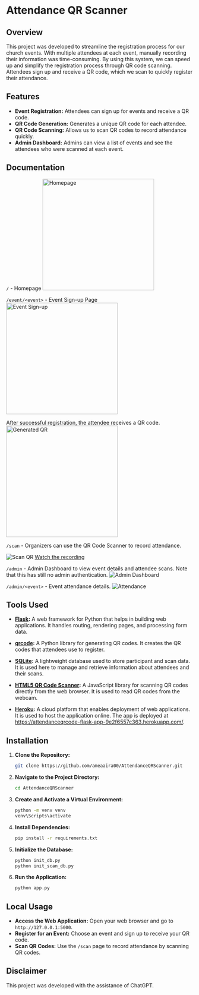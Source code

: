 # Attendance QR Scanner

## Overview

This project was developed to streamline the registration process for our church events. With multiple attendees at each event, manually recording their information was time-consuming. By using this system, we can speed up and simplify the registration process through QR code scanning. Attendees sign up and receive a QR code, which we scan to quickly register their attendance.

## Features

- **Event Registration:** Attendees can sign up for events and receive a QR code.
- **QR Code Generation:** Generates a unique QR code for each attendee.
- **QR Code Scanning:** Allows us to scan QR codes to record attendance quickly.
- **Admin Dashboard:** Admins can view a list of events and see the attendees who were scanned at each event.

## Documentation
`/` - Homepage
<img src="Documentations/Version 1/EAQC - 1 Homepage.jpg" alt="Homepage" width="300"/>

`/event/<event>` - Event Sign-up Page
<img src="Documentations/Version 1/EAQC - 2 Signup.jpg" alt="Event Sign-up" width="300"/>

After successful registration, the attendee receives a QR code.
<img src="Documentations/Version 1/EAQC - 3 Sucessfully Generated.jpg" alt="Generated QR" width="300"/>

`/scan` - Organizers can use the QR Code Scanner to record attendance.

![Scan QR](<Documentations/Version 1/EAQC - 4 Scan QR.png>)
[Watch the recording](https://drive.google.com/file/d/1Kvn_RkMkA3HMsbwoCneshM8K6XmsIWxa/view?usp=sharing)

`/admin` - Admin Dashboard to view event details and attendee scans. Note that this has still no admin authentication.
![Admin Dashboard](<Documentations/Version 1/EAQC - 5 Admin.png>)

`/admin/<event>` - Event attendance details.
![Attendance](<Documentations/Version 1/EAQC - 6 Admin Event Attendance.png>)

## Tools Used

- **[Flask](https://flask.palletsprojects.com/):** A web framework for Python that helps in building web applications. It handles routing, rendering pages, and processing form data.
  
- **[qrcode](https://pypi.org/project/qrcode/):** A Python library for generating QR codes. It creates the QR codes that attendees use to register.

- **[SQLite](https://www.sqlite.org/index.html):** A lightweight database used to store participant and scan data. It is used here to manage and retrieve information about attendees and their scans.

- **[HTML5 QR Code Scanner](https://github.com/mebjas/html5-qrcode):** A JavaScript library for scanning QR codes directly from the web browser. It is used to read QR codes from the webcam.

- **[Heroku](https://www.heroku.com/):** A cloud platform that enables deployment of web applications. It is used to host the application online. The app is deployed at https://attendanceqrcode-flask-app-9e2f6557c363.herokuapp.com/.

## Installation

1. **Clone the Repository:**
   ```bash
   git clone https://github.com/ameaaira00/AttendanceQRScanner.git
   ```
   
2. **Navigate to the Project Directory:**
   ```bash
   cd AttendanceQRScanner
   ```

3. **Create and Activate a Virtual Environment:**
   ```bash
   python -m venv venv
   venv\Scripts\activate
   ```

4. **Install Dependencies:**
   ```bash
   pip install -r requirements.txt
   ```

5. **Initialize the Database:**
   ```bash
   python init_db.py
   python init_scan_db.py
   ```

6. **Run the Application:**
   ```bash
   python app.py
   ```

## Local Usage

- **Access the Web Application:** Open your web browser and go to `http://127.0.0.1:5000`.
- **Register for an Event:** Choose an event and sign up to receive your QR code.
- **Scan QR Codes:** Use the `/scan` page to record attendance by scanning QR codes.

## Disclaimer

This project was developed with the assistance of ChatGPT.
